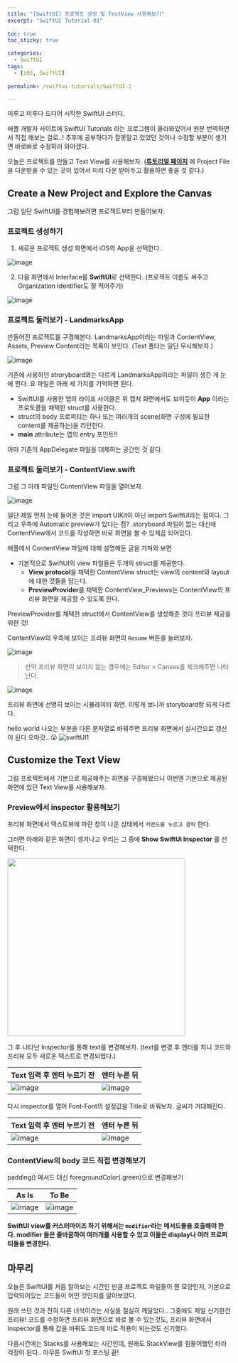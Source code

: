 ```yaml
---
title: "[SwiftUI] 프로젝트 생성 및 TextView 사용해보기"
excerpt: "SwiftUI Tutorial 01"
  
toc: true
toc_sticky: true

categories:
  - SwiftUI
tags:
  - [iOS, SwiftUI]
  
permalink: /swiftui-tutorials/SwiftUI-1

---
```


미루고 미루다 드디어 시작한 SwiftUI 스터디. 

애플 개발자 사이트에 SwiftUI Tutorials 라는 프로그램이 올라와있어서 원문 번역하면서 직접 해보는 걸로..!
추후에 공부하다가 잘못알고 있었던 것이나 수정할 부분이 생기면 바로바로 수정하러 와야겠다.

오늘은 프로젝트를 만들고 Text View를 사용해보자. (**[튜토리얼 페이지](https://developer.apple.com/tutorials/swiftui/creating-and-combining-views)** 에 Project File을 다운받을 수 있는 곳이 있어서 미리 다운 받아두고 활용하면 좋을 것 같다.)

## Create a New Project and Explore the Canvas

그럼 일단 SwiftUI를 경험해보려면 프로젝트부터 만들어보자.

### 프로젝트 생성하기

1. 새로운 프로젝트 생성 화면에서 iOS의 App을 선택한다.

![image](https://user-images.githubusercontent.com/22000470/179524267-e9379514-7604-41b6-a1da-9a6987a842a6.png)


2. 다음 화면에서 Interface를 **SwiftUI**로 선택한다. (프로젝트 이름도 써주고 Organization Identifier도 잘 적어주기)

![image](https://user-images.githubusercontent.com/22000470/179524765-925437d7-5349-45d0-91cb-b1070b6eddbd.png)

### 프로젝트 둘러보기 - LandmarksApp

만들어진 프로젝트를 구경해본다. LandmarksApp이라는 파일과 ContentView, Assets, Preview Content라는 목록이 보인다. (Test 폴더는 일단 무시해보자.)

![image](https://user-images.githubusercontent.com/22000470/179525075-12aca2ac-472a-4267-a12c-4425cf23cebd.png)

기존에 사용하던 stroryboard와는 다르게 LandmarksApp이라는 파일이 생긴 게 눈에 띈다. 요 파일은 아래 세 가지를 기억하면 된다.
- SwiftUI를 사용한 앱의 라이프 사이클은 위 캡처 화면에서도 보이듯이 **App** 이라는 프로토콜을 채택한 struct를 사용한다. 
- struct의 body 프로퍼티는 하나 또는 여러개의 scene(화면 구성에 필요한 content를 제공하는)을 리턴한다.
- **main** attribute는 앱의 entry 포인트!!

아마 기존의 AppDelegate 파일을 대체하는 공간인 것 같다.

### 프로젝트 둘러보기 - ContentView.swift

그럼 그 아래 파일인 ContentView 파일을 열어보자.

![image](https://user-images.githubusercontent.com/22000470/179526894-1253614d-22ce-4fd8-acb8-c22aed2d7865.png)

일단 제일 먼저 눈에 들어온 것은 import UIKit이 아닌 import SwiftUI라는 점이다. 그리고 우측에 Automatic preview가 있다는 점? .storyboard 파일이 없는 대신에 ContentView에서 코드를 작성하면 바로 화면을 볼 수 있게끔 되어있다.

애플에서 ContentView 파일에 대해 설명해둔 글을 가져와 보면
- 기본적으로 SwiftUI의 view 파일들은 두개의 struct를 제공한다.
   - **View protocol**을 채택한 ContentView struct는 view의 content와 layout에 대한 것들을 담는다.
   - **PreviewProvider**를 채택한 ContentView_Previews는 ContentView의 프리뷰 화면을 제공할 수 있도록 한다.

PreviewProvider를 채택한 struct에서 ContentView를 생성해준 것이 프리뷰 제공을 위한 것!

ContentView의 우측에 보이는 프리뷰 화면의 `Resume` 버튼을 눌러보자. 

![image](https://user-images.githubusercontent.com/22000470/179528526-8da2a068-04e2-48fa-8edf-3f9bf423f3cd.png)

> 만약 프리뷰 화면이 보이지 않는 경우에는 Editor > Canvas를 체크해주면 나타난다.

![image](https://user-images.githubusercontent.com/22000470/179528811-d2ab7084-8f1e-4d41-89ab-330927bf7b26.png)

프리뷰 화면에 선명히 보이는 시뮬레이터 화면. 이렇게 보니까 storyboard랑 되게 다르다.

hello world 나오는 부분을 다른 문자열로 바꿔주면 프리뷰 화면에서 실시간으로 갱신이 된다 오마갓...😮
![swiftUI1](https://user-images.githubusercontent.com/22000470/179529536-09b1839a-8fa4-47dd-9686-48950ca00b29.gif)
 
## Customize the Text View

그럼 프로젝트에서 기본으로 제공해주는 화면을 구경해봤으니 이번엔 기본으로 제공된 화면에 있던 Text View를 사용해보자.

### Preview에서 inspector 활용해보기

프리뷰 화면에서 텍스트뷰에 파란 창이 나온 상태에서 `커맨드를 누르고 클릭` 한다.

그러면 아래와 같은 화면이 생겨나고 우리는 그 중에 **Show SwiftUi Inspector** 를 선택한다.

<img src="https://user-images.githubusercontent.com/22000470/179530562-bc9e4c39-e898-437c-8f38-41dd5b2ab715.png" width="400">

그 후 나타난 Inspector를 통해 text를 변경해보자. (text를 변경 후 엔터를 치니 코드와 프리뷰 모두 새로운 텍스트로 변경되었다.)

|Text 입력 후 엔터 누르기 전|엔터 누른 뒤|
|-|-|
|![image](https://user-images.githubusercontent.com/22000470/179531455-5663ade3-a3b4-4278-b7b9-8b58f3732d6d.png)|![image](https://user-images.githubusercontent.com/22000470/179531342-435b54af-53b0-47ce-b64a-d50873a6bec1.png)|

다시 inspector를 열어 Font-Font의 설정값을 Title로 바꿔보자.
글씨가 거대해진다.

|Text 입력 후 엔터 누르기 전|엔터 누른 뒤|
|-|-|
|![image](https://user-images.githubusercontent.com/22000470/179536206-b83241c7-bc72-4606-bc65-2b14d83a5fc4.png)|![image](https://user-images.githubusercontent.com/22000470/179536308-d87caa2e-0361-4865-87bc-492681b51cd5.png)|


### ContentView의 body 코드 직접 변경해보기

padding() 메서드 대신 foregroundColor(.green)으로 변경해보기

|As Is|To Be|
|-|-|
|![image](https://user-images.githubusercontent.com/22000470/179536872-70d5d869-d333-40b7-967d-846a7c02e568.png)|![image](https://user-images.githubusercontent.com/22000470/179536963-e567e89b-dc56-48b5-925f-3d0fc13bb834.png)|

**SwiftUI view를 커스터마이즈 하기 위해서는 `modifier`라는 메서드들을 호출해야 한다. modifier 들은 줄바꿈하여 여러개를 사용할 수 있고 이들은 display나 여러 프로퍼티들을 변경한다.**

## 마무리
오늘은 SwiftUI를 처음 알아보는 시간인 만큼 프로젝트 파일들이 뭔 모양인지, 기본으로 입력되어있는 코드들이 어떤 것인지를 알아보았다.

원래 쓰던 것과 전혀 다른 녀석이라는 사실을 절실히 깨달았다.. 그중에도 제일 신기한건 프리뷰! 코드를 수정하면 프리뷰 화면으로 바로 볼 수 있는것도, 프리뷰 화면에서 Inspector를 통해 값을 바꿔도 코드에 바로 적용이 되는것도 신기했다.

다음시간에는 Stacks를 사용해보는 시간인데, 원래도 StackView를 힘들어했던 터라 걱정이 된다..
아무튼 SwiftUI 첫 포스팅 끝!
